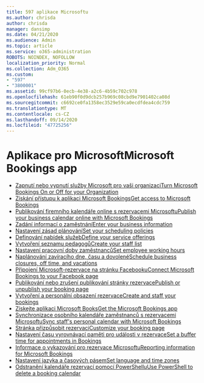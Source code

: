 ```yaml
---
title: 597 aplikace Microsoftu
ms.author: chrisda
author: chrisda
manager: dansimp
ms.date: 04/21/2020
ms.audience: Admin
ms.topic: article
ms.service: o365-administration
ROBOTS: NOINDEX, NOFOLLOW
localization_priority: Normal
ms.collection: Adm_O365
ms.custom:
- "597"
- "3800001"
ms.assetid: 99cf97b6-0ecb-4e38-a2c6-4b59c702c978
ms.openlocfilehash: 61eb90f0d9dcb257b969c08cbd9e7901402ca08d
ms.sourcegitcommit: c6692ce0fa1358ec3529e59ca0ecdfdea4cdc759
ms.translationtype: MT
ms.contentlocale: cs-CZ
ms.lasthandoff: 09/14/2020
ms.locfileid: "47725256"
---
```

# <a name="microsoft-bookings-app"></a><span data-ttu-id="0bfdf-102">Aplikace pro Microsoft</span><span class="sxs-lookup"><span data-stu-id="0bfdf-102">Microsoft Bookings app</span></span>

- [<span data-ttu-id="0bfdf-103">Zapnutí nebo vypnutí služby Microsoft pro vaši organizaci</span><span class="sxs-lookup"><span data-stu-id="0bfdf-103">Turn Microsoft Bookings On or Off for your Organization</span></span>](https://support.microsoft.com/office/c27537fa-525e-47a8-aadf-9b07ee75c227)
- [<span data-ttu-id="0bfdf-104">Získání přístupu k aplikaci Microsoft Bookings</span><span class="sxs-lookup"><span data-stu-id="0bfdf-104">Get access to Microsoft Bookings</span></span>](https://support.microsoft.com/office/5382dc07-aaa5-45c9-8767-502333b214ce)
- [<span data-ttu-id="0bfdf-105">Publikování firemního kalendáře online s rezervacemi Microsoftu</span><span class="sxs-lookup"><span data-stu-id="0bfdf-105">Publish your business calendar online with Microsoft Bookings</span></span>](https://support.microsoft.com/office/47403d64-a067-4754-9ae9-00157244c27d)
- [<span data-ttu-id="0bfdf-106">Zadání informací o zaměstnání</span><span class="sxs-lookup"><span data-stu-id="0bfdf-106">Enter your business information</span></span>](https://support.microsoft.com/office/828a17db-956a-401e-bb62-d153b6dffd53)
- [<span data-ttu-id="0bfdf-107">Nastavení zásad plánování</span><span class="sxs-lookup"><span data-stu-id="0bfdf-107">Set your scheduling policies</span></span>](https://support.microsoft.com/office/4b2c84ec-64d3-4027-af4c-40f69e7b37c9)
- [<span data-ttu-id="0bfdf-108">Definování nabídek služeb</span><span class="sxs-lookup"><span data-stu-id="0bfdf-108">Define your service offerings</span></span>](https://support.microsoft.com/office/4a1c391e-524f-48e0-bef8-185df3a9634b)
- [<span data-ttu-id="0bfdf-109">Vytvoření seznamu pedagogů</span><span class="sxs-lookup"><span data-stu-id="0bfdf-109">Create your staff list</span></span>](https://support.microsoft.com/office/298c529b-407b-4a2b-b2c5-6e77a9d1f07f)
- [<span data-ttu-id="0bfdf-110">Nastavení pracovní doby zaměstnanců</span><span class="sxs-lookup"><span data-stu-id="0bfdf-110">Set employee working hours</span></span>](https://support.microsoft.com/office/0968717e-b61f-4b06-987c-6c1464541782)
- [<span data-ttu-id="0bfdf-111">Naplánování zavíracího dne, času a dovolené</span><span class="sxs-lookup"><span data-stu-id="0bfdf-111">Schedule business closures, off time, and vacations</span></span>](https://support.microsoft.com/e3c0a4ee-e3d8-4fbe-bd8f-16d1c712d1f4)
- [<span data-ttu-id="0bfdf-112">Připojení Microsoft-rezervace na stránku Facebooku</span><span class="sxs-lookup"><span data-stu-id="0bfdf-112">Connect Microsoft Bookings to your Facebook page</span></span>](https://support.microsoft.com/office/858db050-3d10-4bb5-82f1-df6ebeda2685)
- [<span data-ttu-id="0bfdf-113">Publikování nebo zrušení publikování stránky rezervace</span><span class="sxs-lookup"><span data-stu-id="0bfdf-113">Publish or unpublish your booking page</span></span>](https://support.microsoft.com/office/4fb0235c-01e7-4447-bf91-0915c21b84ad)
- [<span data-ttu-id="0bfdf-114">Vytvoření a personální obsazení rezervace</span><span class="sxs-lookup"><span data-stu-id="0bfdf-114">Create and staff your bookings</span></span>](https://support.microsoft.com/office/03a9acc9-f29c-456b-9fb2-0f49474b2708)
- [<span data-ttu-id="0bfdf-115">Získejte aplikaci Microsoft Books</span><span class="sxs-lookup"><span data-stu-id="0bfdf-115">Get the Microsoft Bookings app</span></span>](https://support.microsoft.com/office/0968717e-b61f-4b06-987c-6c1464541782)
- [<span data-ttu-id="0bfdf-116">Synchronizace osobního kalendáře zaměstnanců s rezervacemi Microsoftu</span><span class="sxs-lookup"><span data-stu-id="0bfdf-116">Sync staff's personal calendar with Microsoft Bookings</span></span>](https://support.microsoft.com/office/23ee9b4c-0241-40ff-b663-67a309c378f8)
- [<span data-ttu-id="0bfdf-117">Stránka přizpůsobit rezervaci</span><span class="sxs-lookup"><span data-stu-id="0bfdf-117">Customize your booking page</span></span>](https://support.microsoft.com/office/116d7a84-a7a0-4911-a1e9-debb2cca7c43)
- [<span data-ttu-id="0bfdf-118">Nastavení času vyrovnávací paměti pro události v rezervace</span><span class="sxs-lookup"><span data-stu-id="0bfdf-118">Set a buffer time for appointments in Bookings</span></span>](https://support.microsoft.com/office/271f43e4-b8f7-4d63-8059-b5747679bb7e)
- [<span data-ttu-id="0bfdf-119">Informace o vykazování pro rezervace Microsoftu</span><span class="sxs-lookup"><span data-stu-id="0bfdf-119">Reporting information for Microsoft Bookings</span></span>](https://support.microsoft.com/office/e150b415-d335-4818-93ac-acff4797a1b1)
- [<span data-ttu-id="0bfdf-120">Nastavení jazyka a časových pásem</span><span class="sxs-lookup"><span data-stu-id="0bfdf-120">Set language and time zones</span></span>](https://support.microsoft.com/office/94af3e22-aca6-4e91-8b91-1cd5a02a9ea8)
- [<span data-ttu-id="0bfdf-121">Odstranění kalendáře rezervací pomocí PowerShellu</span><span class="sxs-lookup"><span data-stu-id="0bfdf-121">Use PowerShell to delete a booking calendar</span></span>](https://support.microsoft.com/office/8c3a913c-2247-4519-894d-b6263eeb9920)